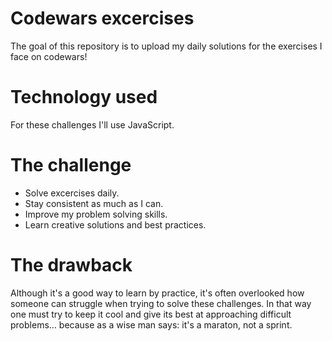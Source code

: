 # Codewars excercises
The goal of this repository is to upload my daily solutions for the exercises I face on codewars!

# Technology used
For these challenges I'll use JavaScript.

# The challenge
* Solve excercises daily.
* Stay consistent as much as I can.
* Improve my problem solving skills.
* Learn creative solutions and best practices.

# The drawback
Although it's a good way to learn by practice, it's often overlooked how someone can struggle when trying to solve these challenges.
In that way one must try to keep it cool and give its best at approaching difficult problems... because as a wise man says: it's a maraton, not a sprint.
